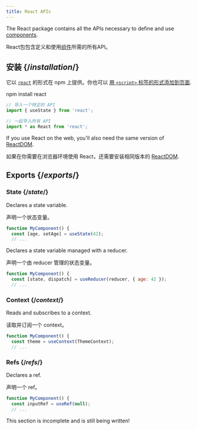 ```yaml
---
title: React APIs
---
```


<Intro>

The React package contains all the APIs necessary to define and use [components](/learn/your-first-component).

React包包含定义和使用[组件](/learn/your-first-component)所需的所有API。

</Intro>

## 安装 {/*installation*/}

它以 [`react`](https://www.npmjs.com/package/react) 的形式在 npm 上提供。你也可以 [用 `<script>` 标签的形式添加到页面](/learn/add-react-to-a-website).

<PackageImport>

<TerminalBlock>

npm install react

</TerminalBlock>

```js
// 导入一个特定的 API
import { useState } from 'react';

// 一起导入所有 API
import * as React from 'react';
```

</PackageImport>

If you use React on the web, you'll also need the same version of [ReactDOM](/api/reactdom).

如果在你需要在浏览器环境使用 React，还需要安装相同版本的 [ReactDOM](/api/reactdom).

## Exports {/*exports*/}

### State {/*state*/}

<YouWillLearnCard title="useState" path="/apis/usestate">

Declares a state variable.

声明一个状态变量。

```js
function MyComponent() {
  const [age, setAge] = useState(42);
  // ...
```

</YouWillLearnCard>

<YouWillLearnCard title="useReducer" path="/apis/usereducer">

Declares a state variable managed with a reducer.

声明一个由 reducer 管理的状态变量。

```js
function MyComponent() {
  const [state, dispatch] = useReducer(reducer, { age: 42 });
  // ...
```

</YouWillLearnCard>

### Context {/*context*/}

<YouWillLearnCard title="useContext" path="/apis/usecontext">

Reads and subscribes to a context.

读取并订阅一个 context。

```js
function MyComponent() {
  const theme = useContext(ThemeContext);
  // ...
```

</YouWillLearnCard>

### Refs {/*refs*/}

<YouWillLearnCard title="useRef" path="/apis/useref">

Declares a ref.

声明一个 ref。

```js
function MyComponent() {
  const inputRef = useRef(null);
  // ...
```

</YouWillLearnCard>


This section is incomplete and is still being written!
